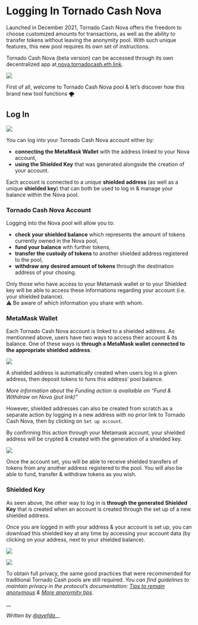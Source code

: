 # Logging In Tornado Cash Nova

Launched in December 2021, Tornado Cash Nova offers the freedom to choose customized amounts for transactions, as well as the ability to transfer tokens without leaving the anonymity pool. With such unique features, this new pool requires its own set of instructions.

Tornado Cash Nova (beta version) can be accessed through its own decentralized app at[ nova.tornadocash.eth.link](https://nova.tornadocash.eth.link).

![](https://i.imgur.com/F8pojDs.png)

First of all, welcome to Tornado Cash Nova pool & let’s discover how this brand new tool functions 🌪

## Log In <a href="#log-in-nova" id="log-in-nova"></a>

![](https://i.imgur.com/uHPTk13.png)

You can log into your Tornado Cash Nova account either by:

* **connecting the MetaMask Wallet** with the address linked to your Nova account,
* **using the Shielded Key** that was generated alongside the creation of your account.

Each account is connected to a unique **shielded address** (as well as a unique **shielded key**) that can both be used to log in & manage your balance within the Nova pool.

### Tornado Cash Nova Account <a href="#tornado-cash-nova-account" id="tornado-cash-nova-account"></a>

Logging into the Nova pool will allow you to:

* **check your shielded balance** which represents the amount of tokens currently owned in the Nova pool,
* **fund your balance** with further tokens,
* **transfer the custody of tokens** to another shielded address registered to the pool,
* **withdraw any desired amount of tokens** through the destination address of your chosing.

Only those who have access to your Metamask wallet or to your Shielded key will be able to access these informations regarding your account (i.e. your shielded balance).\
⚠️ Be aware of which information you share with whom.

### MetaMask Wallet <a href="#metamask-wallet" id="metamask-wallet"></a>

Each Tornado Cash Nova account is linked to a shielded address. As mentionned above, users have two ways to access their account & its balance. One of these ways is **through a MetaMask wallet connected to the appropriate shielded address**.

![](https://i.imgur.com/idXaco8.png)

A shielded address is automatically created when users log in a given address, then deposit tokens to funs this address’ pool balance.

_More information about the Funding action is availaible on “Fund & Withdraw on Nova (put link)”_

However, shielded addresses can also be created from scratch as a separate action by logging in a new address with no prior link to Tornado Cash Nova, then by clicking on `Set up account`.

By confirming this action through your Metamask account, your shielded address will be crypted & created with the generation of a shielded key.

![](https://i.imgur.com/8q7DYeh.png)

Once the account set, you will be able to receive shielded transfers of tokens from any another address registered to the pool. You will also be able to fund, transfer & withdraw tokens as you wish.

### Shielded Key <a href="#shielded-key" id="shielded-key"></a>

As seen above, the other way to log in is **through the generated Shielded Key** that is created when an account is created through the set up of a new shielded address.

Once you are logged in with your address & your account is set up, you can download this shielded key at any time by accessing your account data (by clicking on your address, next to your shielded balance).

![](https://i.imgur.com/RFac1HU.png)

![](https://i.imgur.com/F2Scf8w.png)

To obtain full privacy, the same good practices that were recommended for traditional Tornado Cash pools are still required. _You can find guidelines to maintain privacy in the protocol’s documentation:_ [_Tips to remain anonymous_](../general/tips-to-remain-anonymous.md) _&_ [_More anonymity tips_](more-anonymity-tips.md)_._

__

_Written by_ [_@ayefda_](https://torn.community/u/ayefda)__
